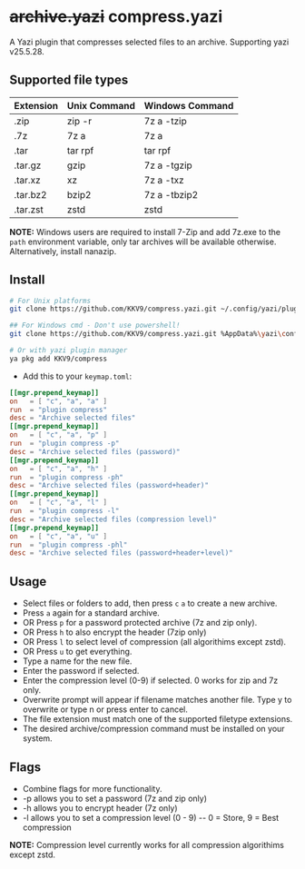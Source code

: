 # ~~archive.yazi~~ compress.yazi

A Yazi plugin that compresses selected files to an archive. Supporting yazi v25.5.28.

## Supported file types

| Extension     | Unix Command  | Windows Command |
| ------------- | ------------- | --------------- |
| .zip          | zip -r        | 7z a -tzip      |
| .7z           | 7z a          | 7z a            |
| .tar          | tar rpf       | tar rpf         |
| .tar.gz       | gzip          | 7z a -tgzip     |
| .tar.xz       | xz            | 7z a -txz       |
| .tar.bz2      | bzip2         | 7z a -tbzip2    |
| .tar.zst      | zstd          | zstd            |


**NOTE:** Windows users are required to install 7-Zip and add 7z.exe to the `path` environment variable, only tar archives will be available otherwise. Alternatively, install nanazip.


## Install

```bash
# For Unix platforms
git clone https://github.com/KKV9/compress.yazi.git ~/.config/yazi/plugins/compress.yazi

## For Windows cmd - Don't use powershell!
git clone https://github.com/KKV9/compress.yazi.git %AppData%\yazi\config\plugins\compress.yazi

# Or with yazi plugin manager
ya pkg add KKV9/compress
```

- Add this to your `keymap.toml`:

```toml
[[mgr.prepend_keymap]]
on   = [ "c", "a", "a" ]
run  = "plugin compress"
desc = "Archive selected files"
[[mgr.prepend_keymap]]
on   = [ "c", "a", "p" ]
run  = "plugin compress -p"
desc = "Archive selected files (password)"
[[mgr.prepend_keymap]]
on   = [ "c", "a", "h" ]
run  = "plugin compress -ph"
desc = "Archive selected files (password+header)"
[[mgr.prepend_keymap]]
on   = [ "c", "a", "l" ]
run  = "plugin compress -l"
desc = "Archive selected files (compression level)"
[[mgr.prepend_keymap]]
on   = [ "c", "a", "u" ]
run  = "plugin compress -phl"
desc = "Archive selected files (password+header+level)"
```

## Usage

 - Select files or folders to add, then press `c` `a` to create a new archive.
 - Press `a` again for a standard archive. 
 -  OR Press `p` for a password protected archive (7z and zip only). 
 -  OR Press `h` to also encrypt the header (7zip only)
 -  OR Press `l` to select level of compression (all algorithims except zstd).
 -  OR Press `u` to get everything.
 - Type a name for the new file. 
 - Enter the password if selected.
 - Enter the compression level (0-9) if selected. 0 works for zip and 7z only.
 - Overwrite prompt will appear if filename matches another file. Type y to overwrite or type n or press enter to cancel.
 - The file extension must match one of the supported filetype extensions.
 - The desired archive/compression command must be installed on your system.

## Flags

 - Combine flags for more functionality.
 - -p allows you to set a password (7z and zip only)
 - -h allows you to encrypt header (7z only)
 - -l allows you to set a compression level (0 - 9) -- 0 = Store, 9 = Best compression

**NOTE:** Compression level currently works for all compression algorithims except zstd.
